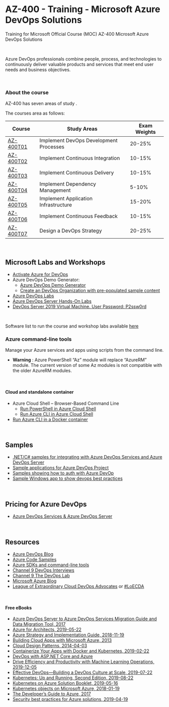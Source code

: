 # AZ-400 - Training - Microsoft Azure DevOps Solutions
Training for Microsoft Official Course (MOC) AZ-400 Microsoft Azure DevOps Solutions

<br>

Azure DevOps professionals combine people, process, and technologies to continuously deliver valuable products and services that meet end user needs and business objectives.

<br>

### About the course
AZ-400 has seven areas of study .

The courses area as follows:
 
| Course | Study Areas | Exam Weights |
| --- | --- | --- |
| [AZ-400T01](./AZ-400T01/README.md) | Implement DevOps Development Processes | 20-25% |
| [AZ-400T02](./AZ-400T02/README.md) | Implement Continuous Integration | 10-15% |
| [AZ-400T03](./AZ-400T03/README.md) | Implement Continuous Delivery | 10-15% |
| [AZ-400T04](./AZ-400T04/README.md) | Implement Dependency Management | 5-10% |
| [AZ-400T05](./AZ-400T05/README.md) | Implement Application Infrastructure | 15-20% |
| [AZ-400T06](./AZ-400T06/README.md) | Implement Continuous Feedback | 10-15% |
| [AZ-400T07](./AZ-400T07/README.md) | Design a DevOps Strategy | 20-25% |

<br>
 
 
## Microsoft Labs and Workshops
 * [Activate Azure for DevOps](https://github.com/microsoft/Activate-Azure-for-DevOps)
 * Azure DevOps Demo Generator:
   * [Azure DevOps Demo Generator](https://azuredevopsdemogenerator.azurewebsites.net/)
   * [Create an DevOps Organization with pre-populated sample content](https://docs.microsoft.com/en-us/azure/devops/demo-gen/use-demo-generator-v2)
 * [Azure DevOps Labs](https://www.azuredevopslabs.com/)
 * [Azure DevOps Server Hands-On Labs](https://www.azuredevopslabs.com/labs/devopsserver/)
 * [DevOps Server 2019 Virtual Machine. User Password: P2ssw0rd](https://www.azuredevopslabs.com/labs/devopsserver/devopsvmdownload/)
  
  
 <br>

Software list to run the course and workshop labs available [here](./Lab-Setup.md)
 
 ### Azure command-line tools
 Manage your Azure services and apps using scripts from the command line.
  * **Warning** : Azure PowerShell “Az” module will replace “AzureRM” module. The current version of some Az modules is not compatible with the older AzureRM modules.

 
 <br>
 
 #### Cloud and standalone container
  * Azure Cloud Shell – Browser-Based Command Line 
     * [Run PowerShell in Azure Cloud Shell](https://shell.azure.com/)
     * [Run Azure CLI in Azure Cloud Shell](https://shell.azure.com/)
  * [Run Azure CLI in a Docker container](https://docs.microsoft.com/en-us/cli/azure/run-azure-cli-docker)
 
 
<br> 
  
## Samples
 * [.NET/C# samples for integrating with Azure DevOps Services and Azure DevOps Server](https://github.com/microsoft/azure-devops-dotnet-samples)
 * [Sample applications for Azure DevOps Project](https://github.com/microsoft/devops-project-samples)
 * [Samples showing how to auth with Azure DevOp](https://github.com/microsoft/azure-devops-auth-samples)
 * [Sample Windows app to show devops best practices](https://github.com/microsoft/devops-for-windows-apps)
 

<br>

 ## Pricing for Azure DevOps
 * [Azure DevOps Services & Azure DevOps Server](https://azure.microsoft.com/en-us/pricing/details/devops/azure-devops-services/)


<br>

## Resources
 * [Azure DevOps Blog](https://devblogs.microsoft.com/devops/) 
 * [Azure Code Samples](https://azure.microsoft.com/en-in/resources/samples/)
 * [Azure SDKs and command-line tools](https://azure.microsoft.com/en-us/downloads/)
 * [Channel 9 DevOps Interviews](https://channel9.msdn.com/Blogs/DevOps-Interviews)
 * [Channel 9 The DevOps Lab](https://channel9.msdn.com/Shows/DevOps-Lab)
 * [Microsoft Azure Blog](https://azure.microsoft.com/en-us/blog/)
 * [League of Extraordinary Cloud DevOps Advocates](http://leagueofextraordinaryclouddevopsadvocates.com/) or [#LoECDA](http://loecda.com/)


<br>

#### Free eBooks
 * [Azure DevOps Server to Azure DevOps Services Migration Guide and Data Migration Tool, 2017](https://www.microsoft.com/en-us/download/details.aspx?id=54274)
 * [Azure for Architects, 2019-05-22](https://azure.microsoft.com/en-us/resources/azure-for-architects/)
 * [Azure Strategy and Implementation Guide, 2018-11-19](https://azure.microsoft.com/en-us/resources/azure-strategy-and-implementation-guide/en-us/)
 * [Building Cloud Apps with Microsoft Azure, 2013](http://download.microsoft.com/download/8/F/4/8F485F6E-EA78-43B5-84DE-1392EAB13779/Microsoft_Press_eBook_Building_Cloud_Apps_with%20Microsoft_Azure_PDF.pdf)
 * [Cloud Design Patterns, 2014-04-03](https://www.microsoft.com/en-us/download/details.aspx?id=42026)
 * [Containerize Your Apps with Docker and Kubernetes, 2019-02-22](https://azure.microsoft.com/en-in/resources/containerize-your-apps-with-docker-and-kubernetes/)
 * [DevOps with ASP.NET Core and Azure](https://aka.ms/devopsbook)
 * [Drive Efficiency and Productivity with Machine Learning Operations, 2019-12-05](https://azure.microsoft.com/en-us/resources/drive-efficiency-and-productivity-with-machine-learning-operations/)
 * [Effective DevOps—Building a DevOps Culture at Scale, 2019-07-22](https://azure.microsoft.com/en-in/resources/effective-devops/)
 * [Kubernetes: Up and Running, Second Edition, 2019-08-22](https://azure.microsoft.com/en-in/resources/kubernetes-up-and-running/)
 * [Kubernetes on Azure Solution Booklet, 2019-05-16](https://azure.microsoft.com/en-in/resources/kubernetes-on-azure-solution-booklet/)
 * [Kubernetes objects on Microsoft Azure, 2018-01-19](https://azure.microsoft.com/en-us/resources/kubernetes-objects-on-microsoft-azure/en-us/)
 * [The Developer’s Guide to Azure, 2017](https://azure.microsoft.com/en-us/campaigns/developer-guide/)
 * [Security best practices for Azure solutions, 2019-04-19](https://azure.microsoft.com/en-us/resources/security-best-practices-for-azure-solutions/)
